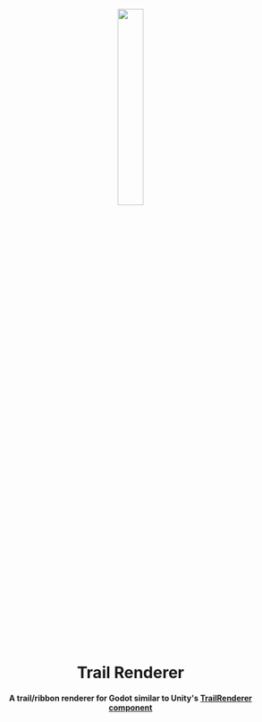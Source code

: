 <h1 align="center">
  <br>
  <img src="https://github.com/Hyrdaboo/TrailRenderer/blob/master/TrailRendererIcon.png" width=30%>
  <br>
  Trail Renderer
  <br>
</h1>

<h4 align="center">A trail/ribbon renderer for Godot similar to Unity's <a href="https://docs.unity3d.com/Manual/class-TrailRenderer.html">TrailRenderer component</a></h4>
